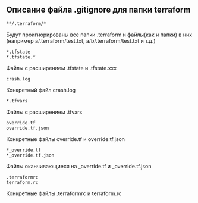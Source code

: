 ## Описание файла .gitignore для папки terraform

```**/.terraform/*```

Будут проигнорированы все папки .terraform и файлы(как и папки) в них (например a/.terraform/test.txt, a/b/.terraform/test.txt и т.д.) 

```
*.tfstate
*.tfstate.*
```

Файлы с расширением .tfstate и .tfstate.xxx

```
crash.log
```

Конкретный файл crash.log
```
*.tfvars
```

Файлы с расширением .tfvars
```
override.tf
override.tf.json
```

Конкретные файлы override.tf и override.tf.json
```
*_override.tf
*_override.tf.json
```

Файлы оканчивающиеся на _override.tf и _override.tf.json

```
.terraformrc
terraform.rc
```

Конкретные файлы .terraformrc и terraform.rc